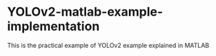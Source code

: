 # YOLOv2-matlab-example-implementation
This is the practical example of YOLOv2 example explained in MATLAB
